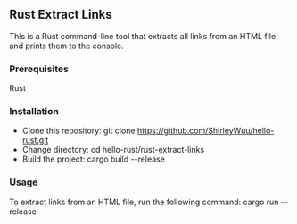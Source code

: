 ## Rust Extract Links
This is a Rust command-line tool that extracts all links from an HTML file and prints them to the console.

### Prerequisites
Rust

### Installation
- Clone this repository: git clone https://github.com/ShirleyWuu/hello-rust.git
- Change directory: cd hello-rust/rust-extract-links
- Build the project: cargo build --release

### Usage
To extract links from an HTML file, run the following command: cargo run --release <path-to-html-file>

